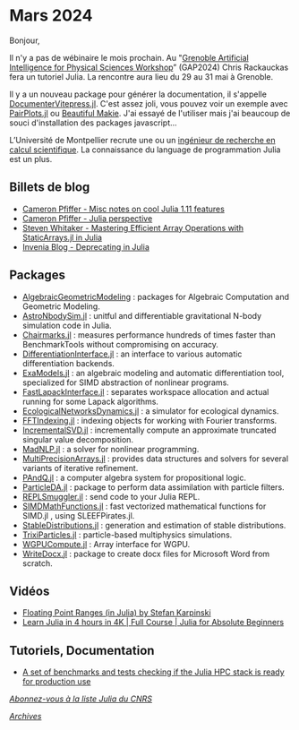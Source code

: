 # Mars 2024 

Bonjour, 

Il n'y a pas de wébinaire le mois prochain. Au "[Grenoble Artificial Intelligence for Physical Sciences Workshop](https://gap2024.sciencesconf.org)” (GAP2024) Chris Rackauckas fera un tutoriel
Julia. La rencontre aura lieu du 29 au 31 mai à Grenoble.

Il y a un nouveau package pour générer la documentation, il s'appelle [DocumenterVitepress.jl](https://github.com/LuxDL/DocumenterVitepress.jl). C'est assez joli, vous pouvez voir un exemple avec [PairPlots.jl](https://sefffal.github.io/PairPlots.jl/dev/) ou [Beautiful Makie](https://beautiful.makie.org). J'ai essayé de l'utiliser mais j'ai beaucoup de souci d'installation des packages javascript...

L’Université de Montpellier recrute une ou un [ingénieur de recherche en calcul scientifique](https://umemplois.umontpellier.fr/poste/download_fiche/52423). La connaissance du language de programmation Julia est un plus.

## Billets de blog

- [Cameron Pfiffer - Misc notes on cool Julia 1.11 features]( https://cameron.pfiffer.org/blog/julia-1.11/)
- [Cameron Pfiffer - Julia perspective](https://cameron.pfiffer.org/blog/julia-perspective/)
- [Steven Whitaker - Mastering Efficient Array Operations with StaticArrays.jl in Julia]( https://blog.glcs.io/staticarrays)
- [Invenia Blog - Deprecating in Julia](https://invenia.github.io/blog/2022/06/17/deprecating-in-julia/)

## Packages

- [AlgebraicGeometricModeling](https://github.com/AlgebraicGeometricModeling) : packages for Algebraic Computation and Geometric Modeling.
- [AstroNbodySim.jl](https://github.com/JuliaAstroSim/AstroNbodySim.jl) : unitful and differentiable gravitational N-body simulation code in Julia.
- [Chairmarks.jl](https://github.com/LilithHafner/Chairmarks.jl) : measures performance hundreds of times faster than BenchmarkTools without compromising on accuracy.
- [DifferentiationInterface.jl](https://github.com/gdalle/DifferentiationInterface.jl) : an interface to various automatic differentiation backends.
- [ExaModels.jl](https://github.com/exanauts/ExaModels.jl) : an algebraic modeling and automatic differentiation tool, specialized for SIMD abstraction of nonlinear programs.
- [FastLapackInterface.jl](https://github.com/DynareJulia/FastLapackInterface.jl) : separates workspace allocation and actual running for some Lapack algorithms.
- [EcologicalNetworksDynamics.jl](https://github.com/BecksLab/EcologicalNetworksDynamics.jl) : a simulator for ecological dynamics.
- [FFTIndexing.jl](https://github.com/brainandforce/FFTIndexing.jl) : indexing objects for working with Fourier transforms.
- [IncrementalSVD.jl](https://github.com/JuliaLinearAlgebra/IncrementalSVD.jl) : incrementally compute an approximate truncated singular value decomposition.
- [MadNLP.jl](https://github.com/MadNLP/MadNLP.jl) : a solver for nonlinear programming.
- [MultiPrecisionArrays.jl](https://github.com/ctkelley/MultiPrecisionArrays.jl) : provides data structures and solvers for several variants of iterative refinement.
- [PAndQ.jl](https://github.com/jakobjpeters/PAndQ.jl) : a computer algebra system for propositional logic.
- [ParticleDA.jl](https://github.com/Team-RADDISH/ParticleDA.jl) : package to perform data assimilation with particle filters.
- [REPLSmuggler.jl](https://github.com/Klafyvel/REPLSmuggler.jl) : send code to your Julia REPL.
- [SIMDMathFunctions.jl](https://github.com/ClimFlows/SIMDMathFunctions.jl) : fast vectorized mathematical functions for SIMD.jl , using SLEEFPirates.jl.
- [StableDistributions.jl](https://github.com/jaksle/StableDistributions.jl) : generation and estimation of stable distributions.
- [TrixiParticles.jl](https://github.com/trixi-framework/TrixiParticles.jl) : particle-based multiphysics simulations.
- [WGPUCompute.jl](https://github.com/JuliaWGPU/WGPUCompute.jl) : Array interface for WGPU.
- [WriteDocx.jl](https://github.com/PumasAI/WriteDocx.jl) : package to create docx files for Microsoft Word from scratch.

## Vidéos

- [Floating Point Ranges (in Julia) by Stefan Karpinski](https://youtu.be/F6tAksgboA8?si=_lAJCHPa90sssqRw)
- [Learn Julia in 4 hours in 4K | Full Course | Julia for Absolute Beginners](https://youtu.be/KlorfxsdWDw?si=ksMwyGrIbOAm-4DB)

## Tutoriels, Documentation

- [A set of benchmarks and tests checking if the Julia HPC stack is ready for production use](https://github.com/PTsolvers/HPCBenchmarks.jl)


[*Abonnez-vous à la liste Julia du CNRS*](https://listes.services.cnrs.fr/wws/subscribe/julia)

[*Archives*](https://pnavaro.github.io/NouvellesJulia)
